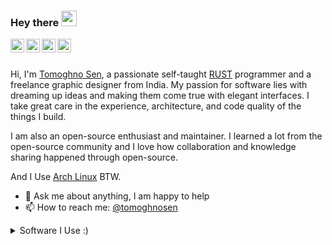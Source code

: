 ### Hey there <img src="https://media.giphy.com/media/hvRJCLFzcasrR4ia7z/giphy.gif" width="25px">
<a href="https://www.youtube.com/channel/UC1fvGpCoIZUtnmXYf52XPcw">
  <img align="left" alt="Think Tank" width="22px" src="https://raw.githubusercontent.com/peterthehan/peterthehan/master/assets/youtube.svg" />
</a>
<a href="https://www.reddit.com/user/TomoghnoSen">
  <img align="left" alt="Tomoghno Sen | Twitter" width="22px" src="https://raw.githubusercontent.com/peterthehan/peterthehan/master/assets/reddit.svg" />
</a>
<a href="https://open.spotify.com/user/313lliw5qrcpuynu5egutykb6iim">
  <img align="left" alt="Tomoghno's Spotify" width="22px" src="https://raw.githubusercontent.com/peterthehan/peterthehan/master/assets/spotify.svg" />
</a>
<a href="https://twitter.com/TomoghnoS">
  <img align="left" alt="Tomoghno Sen | Twitter" width="22px" src="https://raw.githubusercontent.com/peterthehan/peterthehan/master/assets/twitter.svg" />
</a>
<br>

<br />

Hi, I'm [Tomoghno Sen](https://sentomoghno503.wixsite.com/design "Website"), a passionate self-taught [RUST](https://www.rust-lang.org "RUST") programmer and a freelance graphic designer from India. My passion for software lies with dreaming up ideas and making them come true with elegant interfaces. I take great care in the experience, architecture, and code quality of the things I build.

I am also an open-source enthusiast and maintainer. I learned a lot from the open-source community and I love how collaboration and knowledge sharing happened through open-source.

And I Use [Arch Linux](https://archlinux.org/ "Arch Linux") BTW.
  
- 💬 Ask me about anything, I am happy to help
- 📫 How to reach me: [@tomoghnosen](https://www.instagram.com/tomoghnosen/ "Instagram")

<details>
<summary>Software I Use :)</summary>

- OS: [Arch Linux](https://archlinux.org/)
- Desktop: [GNOME](https://www.gnome.org/)
- Terminal: [Alacritty](https://github.com/alacritty/alacritty)
- Shell: [zsh](https://www.zsh.org/)
- Editor: [Neovim](https://neovim.io/)
- File Manager: [Nautilus](https://apps.gnome.org/app/org.gnome.Nautilus/)
- Music player: [Lollypop](https://wiki.gnome.org/Apps/Lollypop)
- Virtual Machine: [Boxes](https://apps.gnome.org/app/org.gnome.Boxes/)
- Browser: [Firefox](https://www.mozilla.org/en-US/firefox/new)
</details>
